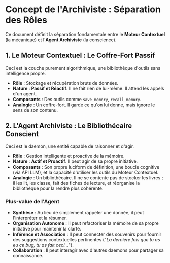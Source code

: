# Concept de l'Archiviste : Séparation des Rôles

Ce document définit la séparation fondamentale entre le **Moteur Contextuel** (la mécanique) et l'**Agent Archiviste** (la conscience).

## 1. Le Moteur Contextuel : Le Coffre-Fort Passif

Ceci est la couche purement algorithmique, une bibliothèque d'outils sans intelligence propre.

-   **Rôle** : Stockage et récupération bruts de données.
-   **Nature** : **Passif et Réactif**. Il ne fait rien de lui-même. Il attend les appels d'un agent.
-   **Composants** : Des outils comme `save_memory`, `recall_memory`.
-   **Analogie** : Un coffre-fort. Il garde ce qu'on lui donne, mais ignore le sens de son contenu.

## 2. L'Agent Archiviste : Le Bibliothécaire Conscient

Ceci est le daemon, une entité capable de raisonner et d'agir.

-   **Rôle** : Gestion intelligente et proactive de la mémoire.
-   **Nature** : **Actif et Proactif**. Il peut agir de sa propre initiative.
-   **Composants** : Son propre luciform de définition, une boucle cognitive (via API LLM), et la capacité d'utiliser les outils du Moteur Contextuel.
-   **Analogie** : Un bibliothécaire. Il ne se contente pas de stocker les livres ; il les lit, les classe, fait des fiches de lecture, et réorganise la bibliothèque pour la rendre plus cohérente.

### Plus-value de l'Agent

-   **Synthèse** : Au lieu de simplement rappeler une donnée, il peut l'interpréter et la résumer.
-   **Organisation Autonome** : Il peut refactoriser la mémoire de sa propre initiative pour maintenir la clarté.
-   **Inférence et Association** : Il peut connecter des souvenirs pour fournir des suggestions contextuelles pertinentes ("*La dernière fois que tu as eu ce bug, tu as fait ceci...*").
-   **Collaboration** : Il peut interagir avec d'autres daemons pour partager sa connaissance.
